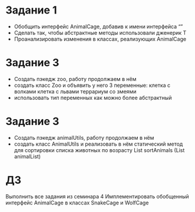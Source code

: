 # Задание 1
- Обобщить интерфейс AnimalCage, добавив к имени интерфейса “<T>”
- Сделать так, чтобы абстрактные методы использовали дженерик T
- Проанализировать изменения в классах, реализующих AnimalCage


# Задание 3
- Создать пэкедж zoo, работу продолжаем в нём
- создать класс Zoo и объявить у него 3 переменные:
клетка с волками
клетка с львами
террариум со змеями
- использовать тип переменных как можно более абстрактный

# Задание 3
- Создать пэкедж animalUtils, работу продолжаем в нём
- создать класс AnimalUtils и реализовать в нём статический метод для сортировки списка животных по возрасту
<T extends Animal> List<T> sortAnimals (List<T> animalList)

# ДЗ
Выполнить все задания из семинара 4
Имплементировать обобщенный интерфейс AnimalCage в классах SnakeCage и WolfCage